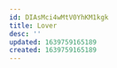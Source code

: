 ```yaml
---
id: DIAsMci4wMtV0YhKM1kgk
title: Lover
desc: ''
updated: 1639759165189
created: 1639759165189
---
```



